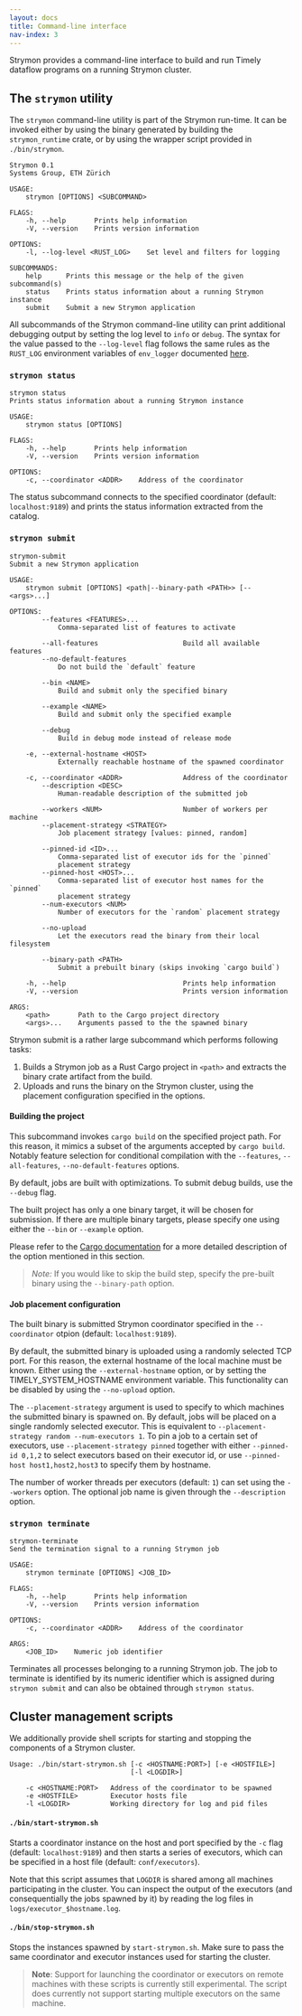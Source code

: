 ```yaml
---
layout: docs
title: Command-line interface
nav-index: 3
---
```


Strymon provides a command-line interface to build and run Timely dataflow
programs on a running Strymon cluster.

## The `strymon` utility

The `strymon` command-line utility is part of the Strymon run-time. It can be
invoked either by using the binary generated by building the `strymon_runtime`
crate, or by using the wrapper script provided in `./bin/strymon`.

    Strymon 0.1
    Systems Group, ETH Zürich

    USAGE:
        strymon [OPTIONS] <SUBCOMMAND>

    FLAGS:
        -h, --help       Prints help information
        -V, --version    Prints version information

    OPTIONS:
        -l, --log-level <RUST_LOG>    Set level and filters for logging

    SUBCOMMANDS:
        help      Prints this message or the help of the given subcommand(s)
        status    Prints status information about a running Strymon instance
        submit    Submit a new Strymon application

All subcommands of the Strymon command-line utility can print additional
debugging output by setting the log level to `info` or `debug`. The syntax
for the value passed to the `--log-level` flag follows the same rules as
the `RUST_LOG` environment variables of `env_logger` documented
[here](https://docs.rs/env_logger/0.4.3/env_logger/#enabling-logging).

### `strymon status`

    strymon status
    Prints status information about a running Strymon instance

    USAGE:
        strymon status [OPTIONS]

    FLAGS:
        -h, --help       Prints help information
        -V, --version    Prints version information

    OPTIONS:
        -c, --coordinator <ADDR>    Address of the coordinator

The status subcommand connects to the specified coordinator
(default: `localhost:9189`) and prints the status information extracted from
the catalog.

### `strymon submit`

    strymon-submit
    Submit a new Strymon application

    USAGE:
        strymon submit [OPTIONS] <path|--binary-path <PATH>> [-- <args>...]

    OPTIONS:
            --features <FEATURES>...
                Comma-separated list of features to activate

            --all-features                     Build all available features
            --no-default-features
                Do not build the `default` feature

            --bin <NAME>
                Build and submit only the specified binary

            --example <NAME>
                Build and submit only the specified example

            --debug
                Build in debug mode instead of release mode

        -e, --external-hostname <HOST>
                Externally reachable hostname of the spawned coordinator

        -c, --coordinator <ADDR>               Address of the coordinator
            --description <DESC>
                Human-readable description of the submitted job

            --workers <NUM>                    Number of workers per machine
            --placement-strategy <STRATEGY>
                Job placement strategy [values: pinned, random]

            --pinned-id <ID>...
                Comma-separated list of executor ids for the `pinned`
                placement strategy
            --pinned-host <HOST>...
                Comma-separated list of executor host names for the `pinned`
                placement strategy
            --num-executors <NUM>
                Number of executors for the `random` placement strategy

            --no-upload
                Let the executors read the binary from their local filesystem

            --binary-path <PATH>
                Submit a prebuilt binary (skips invoking `cargo build`)

        -h, --help                             Prints help information
        -V, --version                          Prints version information

    ARGS:
        <path>       Path to the Cargo project directory
        <args>...    Arguments passed to the the spawned binary


Strymon submit is a rather large subcommand which performs following tasks:

  1. Builds a Strymon job as a Rust Cargo project in `<path>` and extracts
     the binary crate artifact from the build.
  2. Uploads and runs the binary on the Strymon cluster, using the placement
     configuration specified in the options.

#### Building the project

This subcommand invokes `cargo build` on the specified project path. For this
reason, it mimics a subset of the arguments accepted by `cargo build`. Notably
feature selection for conditional compilation with the `--features`,
`--all-features`, `--no-default-features` options.

By default, jobs are built with optimizations. To submit debug builds, use the
`--debug` flag.

The built project has only a one binary target, it will be chosen for submission.
If there are multiple binary targets, please specify one using either the `--bin`
or `--example` option.

Please refer to the [Cargo documentation](http://doc.crates.io/guide.html) for
a more detailed description of the option mentioned in this section.

> *Note:* If you would like to skip the build step, specify the pre-built
> binary using the `--binary-path` option.

#### Job placement configuration

The built binary is submitted Strymon coordinator specified in the `--coordinator`
otpion (default: `localhost:9189`).

By default, the submitted binary is uploaded using a randomly selected TCP port.
For this reason, the external hostname of the local machine must be known.
Either using the `--external-hostname` option, or by setting the
TIMELY_SYSTEM_HOSTNAME environment variable. This functionality can be disabled
by using the `--no-upload` option.

The `--placement-strategy` argument is used to specify to which machines the
submitted binary is spawned on. By default, jobs will be placed on a single
randomly selected executor. This is equivalent to `--placement-strategy random
--num-executors 1`. To pin a job to a certain set of executors, use
`--placement-strategy pinned` together with either `--pinned-id 0,1,2` to select
executors based on their executor id, or use `--pinned-host host1,host2,host3`
to specify them by hostname.

The number of worker threads per executors (default: `1`) can set using the
`--workers` option. The optional job name is given through the `--description`
option.

### `strymon terminate`

    strymon-terminate
    Send the termination signal to a running Strymon job

    USAGE:
        strymon terminate [OPTIONS] <JOB_ID>

    FLAGS:
        -h, --help       Prints help information
        -V, --version    Prints version information

    OPTIONS:
        -c, --coordinator <ADDR>    Address of the coordinator

    ARGS:
        <JOB_ID>    Numeric job identifier

Terminates all processes belonging to a running Strymon job. The job to terminate
is identified by its numeric identifier which is assigned during `strymon submit`
and can also be obtained through `strymon status`.

## Cluster management scripts

We additionally provide shell scripts for starting and stopping the components
of a Strymon cluster.

    Usage: ./bin/start-strymon.sh [-c <HOSTNAME:PORT>] [-e <HOSTFILE>]
                                  [-l <LOGDIR>]

        -c <HOSTNAME:PORT>   Address of the coordinator to be spawned
        -e <HOSTFILE>        Executor hosts file
        -l <LOGDIR>          Working directory for log and pid files

#### `./bin/start-strymon.sh`

Starts a coordinator instance on the host and port specified by the `-c` flag
(default: `localhost:9189`) and then starts a series of executors, which can be
specified in a host file (default: `conf/executors`).

Note that this script assumes that `LOGDIR` is shared among all machines
participating in the cluster. You can inspect the output of the executors (and
consequentially the jobs spawned by it) by reading the log files in
`logs/executor_$hostname.log`.

#### `./bin/stop-strymon.sh`

Stops the instances spawned by `start-strymon.sh`. Make sure to pass the same
coordinator and executor instances used for starting the cluster.

> **Note**: Support for launching the coordinator or executors on remote machines
> with these scripts is currently still experimental. The script does currently
> not support starting multiple executors on the same machine.
